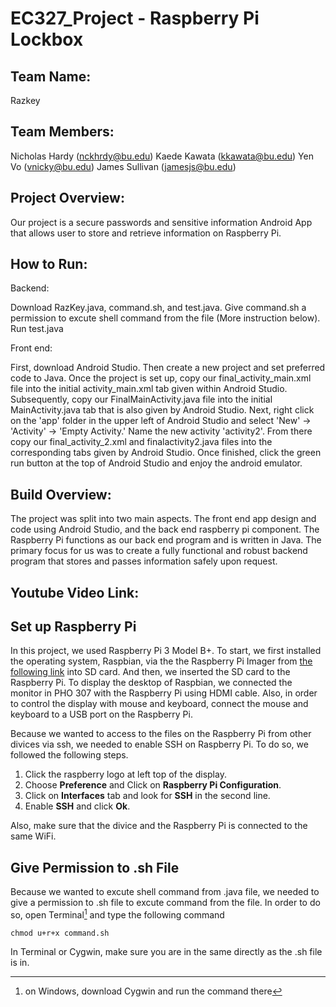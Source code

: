 # EC327_Project - Raspberry Pi Lockbox

## Team Name: 
Razkey

## Team Members: 
  Nicholas Hardy (nckhrdy@bu.edu)
  Kaede Kawata (kkawata@bu.edu)
  Yen Vo (vnicky@bu.edu)
  James Sullivan (jamesjs@bu.edu)

## Project Overview: 
  Our project is a secure passwords and sensitive information Android App that allows user to store and retrieve information on Raspberry Pi.

## How to Run: 
  Backend:
  
  Download RazKey.java, command.sh, and test.java. Give command.sh a permission to excute shell command from the file (More instruction below). Run test.java 
  
  Front end: 
  
  First, download Android Studio. Then create a new project and set preferred code to Java. Once the project is set up, copy our final_activity_main.xml file into the initial activity_main.xml tab given within Android Studio. Subsequently, copy our FinalMainActivity.java file into the initial MainActivity.java tab that is also given by Android Studio.
  Next, right click on the 'app' folder in the upper left of Android Studio and select 'New' -> 'Activity' -> 'Empty Activity.' Name the new activity 'activity2'.
  From there copy our final_activity_2.xml and finalactivity2.java files into the corresponding tabs given by Android Studio.
  Once finished, click the green run button at the top of Android Studio and enjoy the android emulator.

## Build Overview: 
  The project was split into two main aspects. The front end app design and code using  Android Studio, and the back end raspberry pi component. The Raspberry Pi functions as our back end program and is written in Java. The primary focus for us was to create a fully functional and robust backend program that stores and passes information safely upon request. 

## Youtube Video Link:

 

## Set up Raspberry Pi
  In this project, we used Raspberry Pi 3 Model B+. To start, we first installed the operating system, Raspbian, via the the Raspberry Pi Imager from [the following link](https://www.raspberrypi.com/software/) into SD card. And then, we inserted the SD card to the Raspberry Pi. To display the desktop of Raspbian, we connected the monitor in PHO 307 with the Raspberry Pi using HDMI cable. Also, in order to control the display with mouse and keyboard, connect the mouse and keyboard to a USB port on the Raspberry Pi.

  Because we wanted to access to the files on the Raspberry Pi from other divices via ssh, we needed to enable SSH on Raspberry Pi. To do so, we followed the following steps.
1. Click the raspberry logo at left top of the display.
2. Choose **Preference** and Click on **Raspberry Pi Configuration**.
3. Click on **Interfaces** tab and look for **SSH** in the second line.
4. Enable **SSH** and click **Ok**.

  Also, make sure that the divice and the Raspberry Pi is connected to the same WiFi.

## Give Permission to .sh File
  Because we wanted to excute shell command from .java file, we needed to give a permission to .sh file to excute command from the file. In order to do so, open Terminal[^1] and type the following command
  ```
  chmod u+r+x command.sh
  ```
In Terminal or Cygwin, make sure you are in the same directly as the .sh file is in. 

[^1]: on Windows, download Cygwin and run the command there
